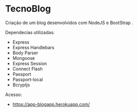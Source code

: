 # TecnoBlog
Criação de um blog desenvolvidos com NodeJS e BootStrap .

Dependecias utilizadas:

- Express
- Express Handlebars
- Body Parser    
- Mongoose
- Express Session
- Connect Flash
- Passport
- Passport-local
- Bcryptjs

Acesso:
- https://app-blogapp.herokuapp.com/
